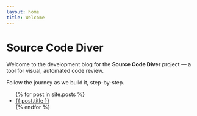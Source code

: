 ```yaml
---
layout: home
title: Welcome
---
```


# Source Code Diver

Welcome to the development blog for the **Source Code Diver** project — a tool for visual, automated code review.

Follow the journey as we build it, step-by-step.

<ul>
  {% for post in site.posts %}
    <li>
      <a href="{{ post.url }}">{{ post.title }}</a>
    </li>
  {% endfor %}
</ul>